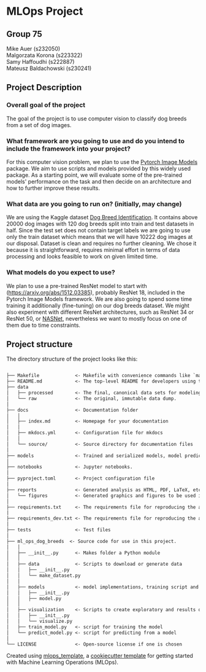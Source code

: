# MLOps Project

## Group 75
Mike Auer (s232050) \
Malgorzata Korona (s223322) \
Samy Haffoudhi (s222887) \
Mateusz Baldachowski (s230241)

## Project Description

### Overall goal of the project
The goal of the project is to use computer vision to classify dog breeds from a set of dog images.

### What framework are you going to use and do you intend to include the framework into your project?
For this computer vision problem, we plan to use the [Pytorch Image Models](https://github.com/huggingface/pytorch-image-models) package. We aim to use scripts and models provided by this widely used package. As a starting point, we will evaluate some of the  pre-trained models' performance on the task and then decide on an architecture and how to further improve these results.

### What data are you going to run on? (initially, may change)
We are using the Kaggle dataset [Dog Breed Identification](https://www.kaggle.com/competitions/dog-breed-identification/data). It contains above 20000 dog images with 120 dog breeds split into train and test datasets in half. Since the test set does not contain target labels we are going to use only the train dataset which means that we will have 10222 dog images at our disposal. Dataset is clean and requires no further cleaning. We chose it because it is straightforward, requires minimal effort in terms of data processing and looks feasible to work on given limited time.

### What models do you expect to use?
We plan to use a pre-trained ResNet model to start with (https://arxiv.org/abs/1512.03385), probably ResNet 18, included in the Pytorch Image Models framework. We are also going to spend some time training it additionally (fine-tuning) on our dog breeds dataset. We might also experiment with different ResNet architectures, such as ResNet 34 or ResNet 50, or [NASNet](https://pprp.github.io/timm/models/nasnet/), nevertheless we want to mostly focus on one of them due to time constraints.

## Project structure

The directory structure of the project looks like this:

```txt

├── Makefile             <- Makefile with convenience commands like `make data` or `make train`
├── README.md            <- The top-level README for developers using this project.
├── data
│   ├── processed        <- The final, canonical data sets for modeling.
│   └── raw              <- The original, immutable data dump.
│
├── docs                 <- Documentation folder
│   │
│   ├── index.md         <- Homepage for your documentation
│   │
│   ├── mkdocs.yml       <- Configuration file for mkdocs
│   │
│   └── source/          <- Source directory for documentation files
│
├── models               <- Trained and serialized models, model predictions, or model summaries
│
├── notebooks            <- Jupyter notebooks.
│
├── pyproject.toml       <- Project configuration file
│
├── reports              <- Generated analysis as HTML, PDF, LaTeX, etc.
│   └── figures          <- Generated graphics and figures to be used in reporting
│
├── requirements.txt     <- The requirements file for reproducing the analysis environment
|
├── requirements_dev.txt <- The requirements file for reproducing the analysis environment
│
├── tests                <- Test files
│
├── ml_ops_dog_breeds  <- Source code for use in this project.
│   │
│   ├── __init__.py      <- Makes folder a Python module
│   │
│   ├── data             <- Scripts to download or generate data
│   │   ├── __init__.py
│   │   └── make_dataset.py
│   │
│   ├── models           <- model implementations, training script and prediction script
│   │   ├── __init__.py
│   │   ├── model.py
│   │
│   ├── visualization    <- Scripts to create exploratory and results oriented visualizations
│   │   ├── __init__.py
│   │   └── visualize.py
│   ├── train_model.py   <- script for training the model
│   └── predict_model.py <- script for predicting from a model
│
└── LICENSE              <- Open-source license if one is chosen
```

Created using [mlops_template](https://github.com/SkafteNicki/mlops_template),
a [cookiecutter template](https://github.com/cookiecutter/cookiecutter) for getting
started with Machine Learning Operations (MLOps).
